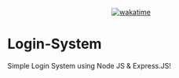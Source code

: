 <div align="center">

  [![wakatime](https://wakatime.com/badge/github/Amir-Pourhadi/Node-Login-System.svg)](https://wakatime.com/badge/github/Amir-Pourhadi/Node-Login-System)

</div>

# Login-System
Simple Login System using Node JS &amp; Express.JS!
